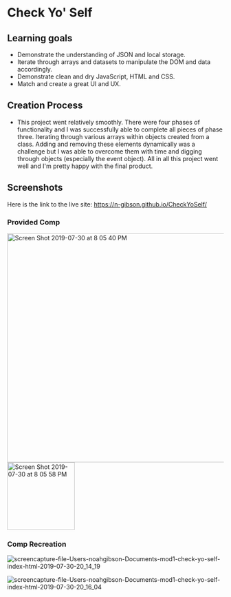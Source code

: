 # Check Yo' Self

## Learning goals

- Demonstrate the understanding of JSON and local storage. 
- Iterate through arrays and datasets to manipulate the DOM and data accordingly. 
- Demonstrate clean and dry JavaScript, HTML and CSS.
- Match and create a great UI and UX.

## Creation Process

- This project went relatively smoothly. There were four phases of functionality and I was successfully able to complete all pieces of phase three. Iterating through various arrays within objects created from a class. Adding and removing these elements dynamically was a challenge but I was able to overcome them with time and digging through objects (especially the event object). All in all this project went well and I'm pretty happy with the final product. 

## Screenshots 
  Here is the link to the live site:  https://n-gibson.github.io/CheckYoSelf/
  
### Provided Comp

<img width="532" alt="Screen Shot 2019-07-30 at 8 05 40 PM" src="https://user-images.githubusercontent.com/49107377/62178253-a078f200-b305-11e9-91db-2a153629254b.png">

<img width="157" alt="Screen Shot 2019-07-30 at 8 05 58 PM" src="https://user-images.githubusercontent.com/49107377/62178273-b1296800-b305-11e9-98fe-6dab7925c5fe.png">

### Comp Recreation

![screencapture-file-Users-noahgibson-Documents-mod1-check-yo-self-index-html-2019-07-30-20_14_19](https://user-images.githubusercontent.com/49107377/62178535-a91df800-b306-11e9-8e8e-23c58c32d341.png)

![screencapture-file-Users-noahgibson-Documents-mod1-check-yo-self-index-html-2019-07-30-20_16_04](https://user-images.githubusercontent.com/49107377/62178612-f1d5b100-b306-11e9-93ee-99f2b744ace9.png)
